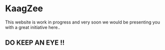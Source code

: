 # KaagZee
This website is work in progress and very soon we would be presenting you with a great initiative here..

## DO KEEP AN EYE !!

